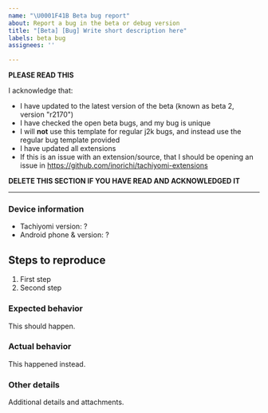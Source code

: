 ```yaml
---
name: "\U0001F41B Beta bug report"
about: Report a bug in the beta or debug version
title: "[Beta] [Bug] Write short description here"
labels: beta bug
assignees: ''

---
```


**PLEASE READ THIS**

I acknowledge that:

- I have updated to the latest version of the beta (known as beta 2, version "r2170")
- I have checked the open beta bugs, and my bug is unique
- I will **not** use this template for regular j2k bugs, and instead use the regular bug template provided
- I have updated all extensions
- If this is an issue with an extension/source, that I should be opening an issue in https://github.com/inorichi/tachiyomi-extensions

**DELETE THIS SECTION IF YOU HAVE READ AND ACKNOWLEDGED IT**

---

### Device information
* Tachiyomi version: ?
* Android phone & version: ?

## Steps to reproduce
1. First step
2. Second step

### Expected behavior
This should happen.

### Actual behavior
This happened instead.

### Other details
Additional details and attachments.
